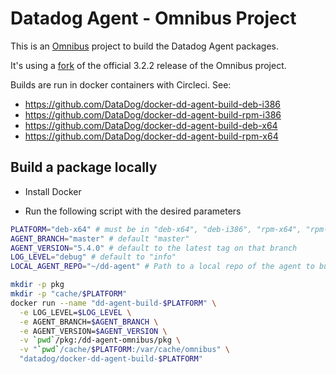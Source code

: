Datadog Agent - Omnibus Project
================

This is an [Omnibus](https://github.com/opscode/omnibus) project to build the Datadog Agent packages.

It's using a [fork](https://github.com/DataDog/omnibus-ruby/compare/chef:v3.2.2...custom3.2.2-2) of the official 3.2.2 release of the Omnibus project.

Builds are run in docker containers with Circleci.
See:
* https://github.com/DataDog/docker-dd-agent-build-deb-i386
* https://github.com/DataDog/docker-dd-agent-build-rpm-i386
* https://github.com/DataDog/docker-dd-agent-build-deb-x64
* https://github.com/DataDog/docker-dd-agent-build-rpm-x64


## Build a package locally

* Install Docker

* Run the following script with the desired parameters

```bash
PLATFORM="deb-x64" # must be in "deb-x64", "deb-i386", "rpm-x64", "rpm-i386"
AGENT_BRANCH="master" # default "master"
AGENT_VERSION="5.4.0" # default to the latest tag on that branch
LOG_LEVEL="debug" # default to "info"
LOCAL_AGENT_REPO="~/dd-agent" # Path to a local repo of the agent to build from. Defaut is not set and the build will be done against the github repo

mkdir -p pkg
mkdir -p "cache/$PLATFORM"
docker run --name "dd-agent-build-$PLATFORM" \
  -e LOG_LEVEL=$LOG_LEVEL \
  -e AGENT_BRANCH=$AGENT_BRANCH \
  -e AGENT_VERSION=$AGENT_VERSION \
  -v `pwd`/pkg:/dd-agent-omnibus/pkg \
  -v "`pwd`/cache/$PLATFORM:/var/cache/omnibus" \
  "datadog/docker-dd-agent-build-$PLATFORM"
```
